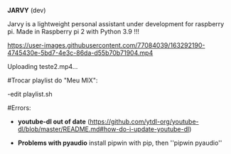 **JARVY** (dev)

Jarvy is a lightweight personal assistant under development for raspberry pi.
Made in Raspberry pi 2 with Python 3.9 !!!






https://user-images.githubusercontent.com/77084039/163292190-4745430e-5bd7-4e3c-86da-d55b70b71904.mp4



Uploading teste2.mp4…



#Trocar playlist do "Meu MIX":

-edit playlist.sh



#Errors:

- **youtube-dl out of date** (https://github.com/ytdl-org/youtube-dl/blob/master/README.md#how-do-i-update-youtube-dl)

- **Problems with pyaudio** install pipwin with pip, then ''pipwin pyaudio''
  

